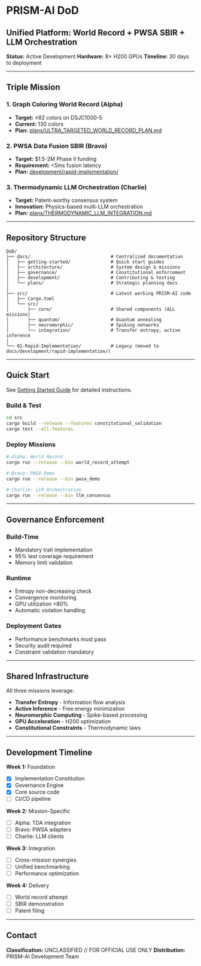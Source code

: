 # PRISM-AI DoD
## Unified Platform: World Record + PWSA SBIR + LLM Orchestration

**Status:** Active Development
**Hardware:** 8× H200 GPUs
**Timeline:** 30 days to deployment

---

## Triple Mission

### 1. Graph Coloring World Record (Alpha)
- **Target:** ≤82 colors on DSJC1000-5
- **Current:** 130 colors
- **Plan:** [plans/ULTRA_TARGETED_WORLD_RECORD_PLAN.md](plans/ULTRA_TARGETED_WORLD_RECORD_PLAN.md)

### 2. PWSA Data Fusion SBIR (Bravo)
- **Target:** $1.5-2M Phase II funding
- **Requirement:** <5ms fusion latency
- **Plan:** [development/rapid-implementation/](development/rapid-implementation/)

### 3. Thermodynamic LLM Orchestration (Charlie)
- **Target:** Patent-worthy consensus system
- **Innovation:** Physics-based multi-LLM orchestration
- **Plan:** [plans/THERMODYNAMIC_LLM_INTEGRATION.md](plans/THERMODYNAMIC_LLM_INTEGRATION.md)

---

## Repository Structure

```
DoD/
├── docs/                              # Centralized documentation
│   ├── getting-started/               # Quick start guides
│   ├── architecture/                  # System design & missions
│   ├── governance/                    # Constitutional enforcement
│   ├── development/                   # Contributing & testing
│   └── plans/                         # Strategic planning docs
│
├── src/                               # Latest working PRISM-AI code
│   ├── Cargo.toml
│   └── src/
│       ├── core/                      # Shared components (ALL missions)
│       ├── quantum/                   # Quantum annealing
│       ├── neuromorphic/              # Spiking networks
│       └── integration/               # Transfer entropy, active inference
│
└── 01-Rapid-Implementation/           # Legacy (moved to docs/development/rapid-implementation/)
```

---

## Quick Start

See [Getting Started Guide](getting-started/quick-start.md) for detailed instructions.

### Build & Test
```bash
cd src
cargo build --release --features constitutional_validation
cargo test --all-features
```

### Deploy Missions
```bash
# Alpha: World Record
cargo run --release --bin world_record_attempt

# Bravo: PWSA Demo  
cargo run --release --bin pwsa_demo

# Charlie: LLM Orchestration
cargo run --release --bin llm_consensus
```

---

## Governance Enforcement

### Build-Time
- Mandatory trait implementation
- 95% test coverage requirement
- Memory limit validation

### Runtime
- Entropy non-decreasing check
- Convergence monitoring
- GPU utilization >80%
- Automatic violation handling

### Deployment Gates
- Performance benchmarks must pass
- Security audit required
- Constraint validation mandatory

---

## Shared Infrastructure

All three missions leverage:
- **Transfer Entropy** - Information flow analysis
- **Active Inference** - Free energy minimization
- **Neuromorphic Computing** - Spike-based processing
- **GPU Acceleration** - H200 optimization
- **Constitutional Constraints** - Thermodynamic laws

---

## Development Timeline

**Week 1:** Foundation
- [x] Implementation Constitution
- [x] Governance Engine
- [x] Core source code
- [ ] CI/CD pipeline

**Week 2:** Mission-Specific
- [ ] Alpha: TDA integration
- [ ] Bravo: PWSA adapters
- [ ] Charlie: LLM clients

**Week 3:** Integration
- [ ] Cross-mission synergies
- [ ] Unified benchmarking
- [ ] Performance optimization

**Week 4:** Delivery
- [ ] World record attempt
- [ ] SBIR demonstration
- [ ] Patent filing

---

## Contact

**Classification:** UNCLASSIFIED // FOR OFFICIAL USE ONLY
**Distribution:** PRISM-AI Development Team